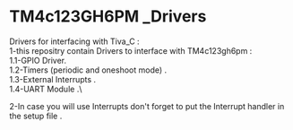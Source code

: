 # TM4c123GH6PM _Drivers
Drivers for interfacing with Tiva_C :\
1-this repositry contain Drivers to interface with TM4c123gh6pm :\
1.1-GPIO Driver.\
1.2-Timers (periodic and oneshoot mode) .\
1.3-External Interrupts .\
1.4-UART Module .\

2-In case you will use Interrupts don't forget to put the Interrupt handler in the setup file .

